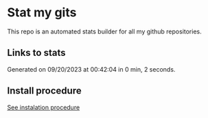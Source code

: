 # Stat my gits

This repo is an automated stats builder for all my github repositories.

## Links to stats


Generated on 09/20/2023 at 00:42:04 in 0 min, 2 seconds.

## Install procedure

[See instalation procedure](./src/install.md)

